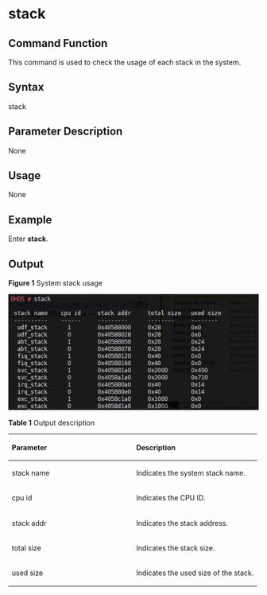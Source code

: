 # stack<a name="EN-US_TOPIC_0000001054064419"></a>

## Command Function<a name="section445335110416"></a>

This command is used to check the usage of each stack in the system.

## Syntax<a name="section1795712553416"></a>

stack

## Parameter Description<a name="section92544592410"></a>

None

## Usage<a name="section104151141252"></a>

None

## Example<a name="section11545171957"></a>

Enter  **stack**.

## Output<a name="section075617368542"></a>

**Figure  1**  System stack usage<a name="fig478715471421"></a>  


![](figures/en-us_image_0000001054624363.png)

**Table  1**  Output description

<a name="table633mcpsimp"></a>
<table><thead align="left"><tr id="row638mcpsimp"><th class="cellrowborder" valign="top" width="50%" id="mcps1.2.3.1.1"><p id="p640mcpsimp"><a name="p640mcpsimp"></a><a name="p640mcpsimp"></a>Parameter</p>
</th>
<th class="cellrowborder" valign="top" width="50%" id="mcps1.2.3.1.2"><p id="p642mcpsimp"><a name="p642mcpsimp"></a><a name="p642mcpsimp"></a>Description</p>
</th>
</tr>
</thead>
<tbody><tr id="row643mcpsimp"><td class="cellrowborder" valign="top" width="50%" headers="mcps1.2.3.1.1 "><p id="p645mcpsimp"><a name="p645mcpsimp"></a><a name="p645mcpsimp"></a>stack name</p>
</td>
<td class="cellrowborder" valign="top" width="50%" headers="mcps1.2.3.1.2 "><p id="p647mcpsimp"><a name="p647mcpsimp"></a><a name="p647mcpsimp"></a>Indicates the system stack name.</p>
</td>
</tr>
<tr id="row648mcpsimp"><td class="cellrowborder" valign="top" width="50%" headers="mcps1.2.3.1.1 "><p id="p650mcpsimp"><a name="p650mcpsimp"></a><a name="p650mcpsimp"></a>cpu id</p>
</td>
<td class="cellrowborder" valign="top" width="50%" headers="mcps1.2.3.1.2 "><p id="p652mcpsimp"><a name="p652mcpsimp"></a><a name="p652mcpsimp"></a>Indicates the CPU ID.</p>
</td>
</tr>
<tr id="row653mcpsimp"><td class="cellrowborder" valign="top" width="50%" headers="mcps1.2.3.1.1 "><p id="p655mcpsimp"><a name="p655mcpsimp"></a><a name="p655mcpsimp"></a>stack addr</p>
</td>
<td class="cellrowborder" valign="top" width="50%" headers="mcps1.2.3.1.2 "><p id="p657mcpsimp"><a name="p657mcpsimp"></a><a name="p657mcpsimp"></a>Indicates the stack address.</p>
</td>
</tr>
<tr id="row658mcpsimp"><td class="cellrowborder" valign="top" width="50%" headers="mcps1.2.3.1.1 "><p id="p660mcpsimp"><a name="p660mcpsimp"></a><a name="p660mcpsimp"></a>total size</p>
</td>
<td class="cellrowborder" valign="top" width="50%" headers="mcps1.2.3.1.2 "><p id="p662mcpsimp"><a name="p662mcpsimp"></a><a name="p662mcpsimp"></a>Indicates the stack size.</p>
</td>
</tr>
<tr id="row10101624938"><td class="cellrowborder" valign="top" width="50%" headers="mcps1.2.3.1.1 "><p id="p610724734"><a name="p610724734"></a><a name="p610724734"></a>used size</p>
</td>
<td class="cellrowborder" valign="top" width="50%" headers="mcps1.2.3.1.2 "><p id="p1510024539"><a name="p1510024539"></a><a name="p1510024539"></a>Indicates the used size of the stack.</p>
</td>
</tr>
</tbody>
</table>

